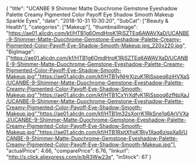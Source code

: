 {
	"title": "UCANBE 9 Shimmer Matte Duochrome Gemstone Eyeshadow Palette Creamy Pigmented Color Payoff Eye Shadow Smooth Makeup Sparkle Eyes",
	"date": "2018-10-31 10:30:20",
	"SubCat": ["Beauty & Health"],
	"categories": ["Makeup"],
	"thumbnailImage": "https://ae01.alicdn.com/kf/HTB1g6OmdHrpK1RjSZTEq6AWAVXaD/UCANBE-9-Shimmer-Matte-Duochrome-Gemstone-Eyeshadow-Palette-Creamy-Pigmented-Color-Payoff-Eye-Shadow-Smooth-Makeup.jpg_220x220.jpg",
	"BigImage": ["https://ae01.alicdn.com/kf/HTB1g6OmdHrpK1RjSZTEq6AWAVXaD/UCANBE-9-Shimmer-Matte-Duochrome-Gemstone-Eyeshadow-Palette-Creamy-Pigmented-Color-Payoff-Eye-Shadow-Smooth-Makeup.jpg","https://ae01.alicdn.com/kf/HTB1yNHrXjzuK1RjSspeq6ziHVXaS/UCANBE-9-Shimmer-Matte-Duochrome-Gemstone-Eyeshadow-Palette-Creamy-Pigmented-Color-Payoff-Eye-Shadow-Smooth-Makeup.jpg","https://ae01.alicdn.com/kf/HTB1CxYrXdfvK1RjSspoq6zfNpXaJ/UCANBE-9-Shimmer-Matte-Duochrome-Gemstone-Eyeshadow-Palette-Creamy-Pigmented-Color-Payoff-Eye-Shadow-Smooth-Makeup.jpg","https://ae01.alicdn.com/kf/HTB1m32sXorrK1RkSne1q6ArVVXaJ/UCANBE-9-Shimmer-Matte-Duochrome-Gemstone-Eyeshadow-Palette-Creamy-Pigmented-Color-Payoff-Eye-Shadow-Smooth-Makeup.jpg","https://ae01.alicdn.com/kf/HTB1RsjtXfjsK1Rjy1Xaq6zispXa9/UCANBE-9-Shimmer-Matte-Duochrome-Gemstone-Eyeshadow-Palette-Creamy-Pigmented-Color-Payoff-Eye-Shadow-Smooth-Makeup.jpg"],
	"actualPrice": 4.66,
	"comparePrice": 6.76,
	"linkurl": "http://s.click.aliexpress.com/e/bR3Ww23e",
	"inStock": 67
}

